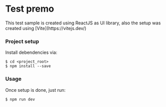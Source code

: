 # Test premo
<p>This test sample is created using ReactJS as UI library, also the setup was created using [Vite](https://vitejs.dev/)</p>

<h3>Project setup</h3>

<p>Install debendencies via:</p>

```
$ cd <project_root>
$ npm install --save
```


<h3>Usage</h3>

<p>Once setup is done, just run:</p>

```
$ npm run dev
```
